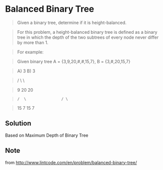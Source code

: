 # Balanced Binary Tree

> Given a binary tree, determine if it is height-balanced.

> For this problem, a height-balanced binary tree is defined as a binary tree in which the depth of the two subtrees of every node never differ by more than 1.

> 
> For example:

> Given binary tree A = {3,9,20,#,#,15,7}, B = {3,#,20,15,7}

> A)  3            B)    3 

>    / \                  \

>   9  20                 20

>     /  \                / \

>    15   7              15  7

## Solution

Based on Maximum Depth of Binary Tree

## Note

from http://www.lintcode.com/en/problem/balanced-binary-tree/